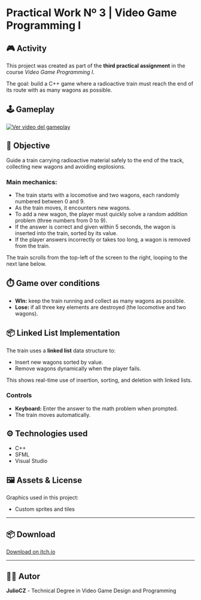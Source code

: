 # Practical Work Nº 3 | Video Game Programming I

## 🎮 Activity
This project was created as part of the **third practical assignment** in the course *Video Game Programming I*.

The goal: build a C++ game where a radioactive train must reach the end of its route with as many wagons as possible.

## 🕹️ Gameplay

[![Ver video del gameplay](https://img.itch.zone/aW1hZ2UvMzcwNTM3NS8yMjA1MTAyMS5wbmc=/original/kcJ%2F64.png)](https://www.youtube.com/watch?v=smJ-HRKNhSI)


## 📝 Objective
Guide a train carrying radioactive material safely to the end of the track, collecting new wagons and avoiding explosions.

### Main mechanics:
- The train starts with a locomotive and two wagons, each randomly numbered between 0 and 9.
- As the train moves, it encounters new wagons.
- To add a new wagon, the player must quickly solve a random addition problem (three numbers from 0 to 9).
- If the answer is correct and given within 5 seconds, the wagon is inserted into the train, sorted by its value.
- If the player answers incorrectly or takes too long, a wagon is removed from the train.

The train scrolls from the top-left of the screen to the right, looping to the next lane below.

## ⏱️ Game over conditions

- **WIn:** keep the train running and collect as many wagons as possible.  
- **Lose:** if all three key elements are destroyed (the locomotive and two wagons).

## 📦 Linked List Implementation

The train uses a **linked list** data structure to:

- Insert new wagons sorted by value.
- Remove wagons dynamically when the player fails.

This shows real-time use of insertion, sorting, and deletion with linked lists.

### Controls

- **Keyboard:** Enter the answer to the math problem when prompted.
- The train moves automatically.

## ⚙️ Technologies used

- C++
- SFML
- Visual Studio

## 🖼️ Assets & License

Graphics used in this project:
- Custom sprites and tiles

---

## 📦 Download
[Download on itch.io](https://juliocz36.itch.io/radioactive-train)

---

## 👨‍💻 Autor

**JulioCZ** - Technical Degree in Video Game Design and Programming
